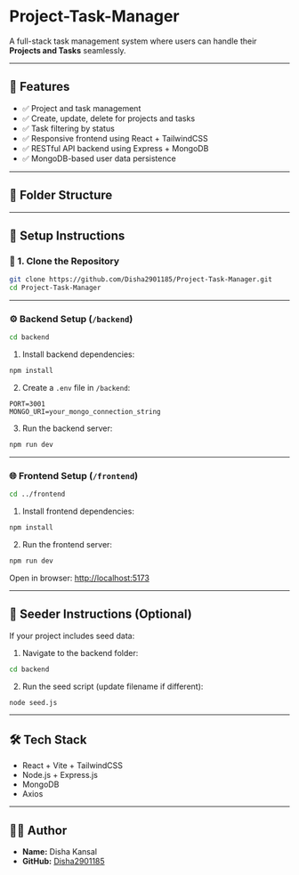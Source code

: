 # Project-Task-Manager

A full-stack task management system where users can handle their **Projects and Tasks** seamlessly.

---

## 🚀 Features

- ✅ Project and task management
- ✅ Create, update, delete for projects and tasks
- ✅ Task filtering by status
- ✅ Responsive frontend using React + TailwindCSS
- ✅ RESTful API backend using Express + MongoDB
- ✅ MongoDB-based user data persistence

---

## 📁 Folder Structure

---

## 🔧 Setup Instructions

### 🔹 1. Clone the Repository

```bash
git clone https://github.com/Disha2901185/Project-Task-Manager.git
cd Project-Task-Manager
````

---

### ⚙️ Backend Setup (`/backend`)

```bash
cd backend
```

1. Install backend dependencies:

```bash
npm install
```

2. Create a `.env` file in `/backend`:

```
PORT=3001
MONGO_URI=your_mongo_connection_string
```

3. Run the backend server:

```bash
npm run dev
```

---

### 🌐 Frontend Setup (`/frontend`)

```bash
cd ../frontend
```

1. Install frontend dependencies:

```bash
npm install
```

2. Run the frontend server:

```bash
npm run dev
```

Open in browser: [http://localhost:5173](http://localhost:5173)

---

## 🌱 Seeder Instructions (Optional)

If your project includes seed data:

1. Navigate to the backend folder:

```bash
cd backend
```

2. Run the seed script (update filename if different):

```bash
node seed.js
```

---


## 🛠️ Tech Stack

* React + Vite + TailwindCSS
* Node.js + Express.js
* MongoDB
* Axios

---

## 🧑‍💻 Author

* **Name:** Disha Kansal
* **GitHub:** [Disha2901185](https://github.com/Disha2901185)


```
